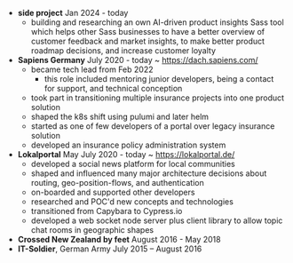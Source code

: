 - **side project** Jan 2024 - today
  - building and researching an own AI-driven product insights Sass tool which helps other Sass businesses to have a better overview of customer feedback and market insights, to make better product roadmap decisions, and increase customer loyalty
- **Sapiens Germany** July 2020 - today ~ https://dach.sapiens.com/
  - became tech lead from Feb 2022
    - this role included mentoring junior developers, being a contact for support, and technical conception
  - took part in transitioning multiple insurance projects into one product solution
  - shaped the k8s shift using pulumi and later helm
  - started as one of few developers of a portal over legacy insurance solution
  - developed an insurance policy administration system
- **Lokalportal** May July 2020 - today ~ https://lokalportal.de/
  - developed a social news platform for local communities
  - shaped and influenced many major architecture decisions about routing, geo-position-flows, and authentication
  - on-boarded and supported other developers
  - researched and POC'd new concepts and technologies
  - transitioned from Capybara to Cypress.io
  - developed a web socket node server plus client library to allow topic chat rooms in geographic shapes
- **Crossed New Zealand by feet** August 2016 - May 2018
- **IT-Soldier**, German Army July 2015 – August 2016
